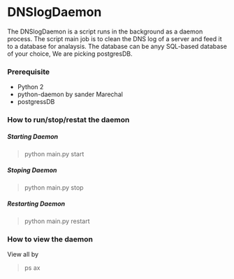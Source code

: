 # DNSlogDaemon
The DNSlogDaemon is a script runs in the background as a daemon process. The script main job is to clean the DNS log of a server and feed it
to a database for analaysis.
The database can be anyy SQL-based database of your choice, We are picking postgresDB.

### Prerequisite
* Python 2
* python-daemon by sander Marechal
* postgressDB

### How to run/stop/restat the daemon
##### Starting Daemon
> python main.py start
##### Stoping Daemon
> python main.py stop
##### Restarting Daemon
> python main.py restart

### How to view the daemon
View all by
>  ps ax
